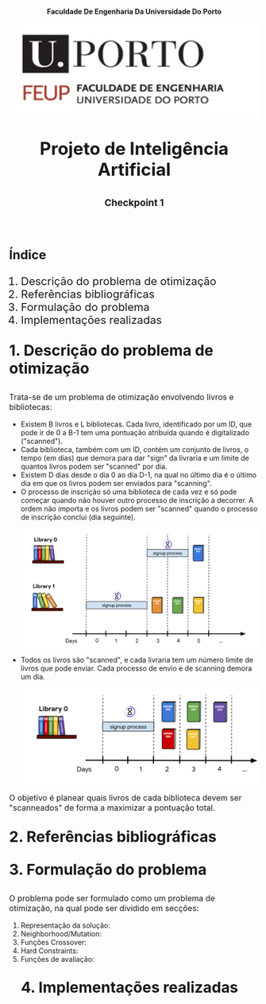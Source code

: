 <p align="center"><b>Faculdade De Engenharia Da Universidade Do Porto</b></p>
<p align="center">
  <img src="Images/Feuporto.png" alt="Alternate Text">
</p>
<p align="center" style="font-size:35px;"><b>Projeto de Inteligência Artificial</b></p>
<p align="center" style="font-size:19px;"><b>Checkpoint 1</b></p>
<br><br>
<p style="font-size:25px;"><b>Índice</b></p>
<ol>
    <li style="font-size:22px;">Descrição do problema de otimização</li>
    <li style="font-size:22px;">Referências bibliográficas</li>
    <li style="font-size:22px;">Formulação do problema</li>
    <li style="font-size:22px;">Implementações realizadas</li>
</ol>

<p style="font-size:30px;"><b>1. Descrição do problema de otimização</b></p>

<p style="font-size:16px;">Trata-se de um problema de otimização envolvendo livros e bibliotecas:</p>
<ul>
    <li> Existem B livros e L bibliotecas. Cada livro, identificado por um ID, que pode ir de 0 a B-1 tem uma pontuação atribuída quando é digitalizado ("scanned"). </li>
    <li> Cada biblioteca, também com um ID, contém um conjunto de livros, o tempo (em dias) que demora para dar "sign" da livraria e um limite de quantos livros podem ser "scanned" por dia. </li>
    <li> Existem D dias desde o dia 0 ao dia D-1, na qual no último dia é o último dia em que os livros podem ser enviados para "scanning". </li>
    <li> O processo de inscrição só uma biblioteca de cada vez e só pode começar quando não houver outro processo de inscrição a decorrer. A ordem não importa e os livros podem ser "scanned" quando o processo de inscrição conclui (dia seguinte). </li>
    <p align="center">
        <img src="Images/signup.png" alt="Alternate Text">
    </p>
    <li> Todos os livros são "scanned", e cada livraria tem um número limite de livros que pode enviar. Cada processo de envio e de scanning demora um dia. </li>
    <p align="center">
        <img src="Images/scanning.png" alt="Alternate Text">
    </p>
</ul>

<p style="font-size:16px;"> O objetivo é planear quais livros de cada biblioteca devem ser "scanneados" de forma a maximizar a pontuação total. </p>

<p style="font-size:30px;"><b>2. Referências bibliográficas</b></p>


<p style="font-size:30px;"><b>3. Formulação do problema</b></p>

<p style="font-size:16px;">O problema pode ser formulado como um problema de otimização, na qual pode ser dividido em secções:</p>

<ol>
    <li> Representação da solução: </li>
    <li> Neighborhood/Mutation: </li>
    <li> Funções Crossover: </li>
    <li> Hard Constraints:</li>
    <li> Funções de avaliação:</li>
</ul>
<p style="font-size:30px;"><b>4. Implementações realizadas</b></p>



